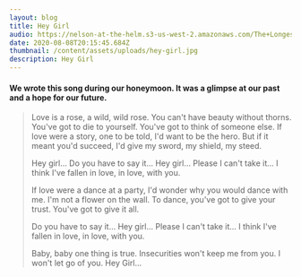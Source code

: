 ```yaml
---
layout: blog
title: Hey Girl
audio: https://nelson-at-the-helm.s3-us-west-2.amazonaws.com/The+Longest+Kiss.mp3
date: 2020-08-08T20:15:45.684Z
thumbnail: /content/assets/uploads/hey-girl.jpg
description: Hey Girl
---
```

#### We wrote this song during our honeymoon. It was a glimpse at our past and a hope for our future.

> Love is a rose, a wild, wild rose. 
> You can't have beauty without thorns.
> You've got to die to yourself. 
> You've got to think of someone else. 
> If love were a story, one to be told, 
> I'd want to be the hero. 
> But if it meant you'd succeed, 
> I'd give my sword, my shield, my steed. 
>
> Hey girl...
> Do you have to say it...
> Hey girl...
> Please I can't take it...
> I think I've fallen in love, in love, with you. 
>
> If love were a dance at a party, 
> I'd wonder why you would dance with me. 
> I'm not a flower on the wall. 
> To dance, you've got to give your trust. 
> You've got to give it all. 
>
> Do you have to say it...
> Hey girl...
> Please I can't take it...
> I think I've fallen in love, in love, with you. 
>
> Baby, baby one thing is true. 
> Insecurities won't keep me from you. 
> I won't let go of you. Hey Girl...